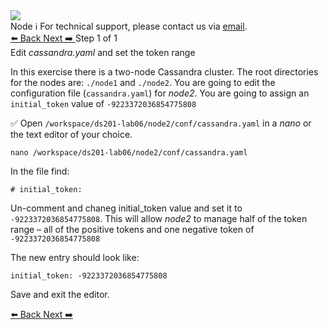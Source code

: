 <!-- TOP -->
<div class="top">
  <img class="scenario-academy-logo" src="https://datastax-academy.github.io/katapod-shared-assets/images/ds-academy-2023.svg" />
  <div class="scenario-title-section">
    <span class="scenario-title">Node</span>
    <span class="scenario-subtitle">ℹ️ For technical support, please contact us via <a href="mailto:academy@datastax.com">email</a>.</span>
  </div>
</div>

<!-- NAVIGATION -->
<div id="navigation-top" class="navigation-top">
 <a href='command:katapod.loadPage?[{"step":"intro"}]'
   class="btn btn-dark navigation-top-left">⬅️ Back
 </a>
   <a href='command:katapod.loadPage?[{"step":"step2"}]' 
    class="btn btn-dark navigation-top-right">Next ➡️
  </a>
<span class="step-count"> Step 1 of 1</span>
</div>

<!-- CONTENT -->

<div class="step-title">Edit <i>cassandra.yaml</i> and set the token range</div>

In this exercise there is a two-node Cassandra cluster. The root directories for the nodes are: `./node1` and `./node2`. You are going to edit the configuration file (`cassandra.yaml`) for *node2*. You are going to assign an `initial_token` value of `-9223372036854775808`


✅ Open `/workspace/ds201-lab06/node2/conf/cassandra.yaml` in a *nano* or the text editor of your choice.
```
nano /workspace/ds201-lab06/node2/conf/cassandra.yaml
```

In the file find:

`# initial_token:`

Un-comment and chaneg initial_token value and set it to `-9223372036854775808`. This will allow *node2* to manage half of the token range – all of the positive tokens and one negative token of `-9223372036854775808`

The new entry should look like:

`initial_token: -9223372036854775808`

Save and exit the editor.

<!-- NAVIGATION -->
<div id="navigation-bottom" class="navigation-bottom">
 <a href='command:katapod.loadPage?[{"step":"intro"}]'
   class="btn btn-dark navigation-bottom-left">⬅️ Back
 </a>
   <a href='command:katapod.loadPage?[{"step":"step2"}]' 
    class="btn btn-dark navigation-top-right">Next ➡️
  </a>
</div>
